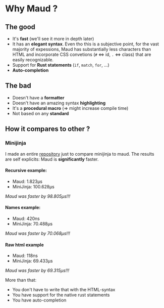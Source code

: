 # Why Maud ?

## The good

- It's **fast** (we'll see it more in depth later)
- It has an **elegant syntax**. Even tho this is a subjective point, for the vast majority of expessions, Maud has substantially less characters than HTML and incorporate CSS convetions (`#` <=> id, `.` <=> class) that are easily recognizable.
- Support for **Rust statements** (`if`, `match`, `for`, ...)
- **Auto-completion**

## The bad
- Doesn't have a **formatter**
- Doesn't have an amazing syntax **highlighting**
- It's a **procedural macro** (=> might increase compile time)
- Not based on any **standard**

## How it compares to other ?
### Minijinja
I made an entire [repository](https://github.com/tkr-sh/maud_vs_minijinja) just to compare minijinja to maud.
The results are self explicits: Maud is **significantly** faster.

#### Recursive example:
- Maud: 1.823µs
- MiniJinja: 100.628µs

_Maud was faster by 98.805µs!!!_

#### Names example:
- Maud: 420ns
- MiniJinja: 70.488µs

_Maud was faster by 70.068µs!!!_

#### Raw html example
- Maud: 118ns
- MiniJinja: 69.433µs

_Maud was faster by 69.315µs!!!_

More than that:
- You don't have to write that with the HTML-syntax
- You have support for the native rust statements
- You have auto-completion
